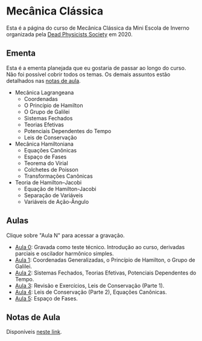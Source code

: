 # Mecânica Clássica

Esta é a página do curso de Mecânica Clássica da Mini Escola de Inverno organizada pela [Dead Physicists Society](https://lambdadps.github.io/) em 2020.

## Ementa

Esta é a ementa planejada que eu gostaria de passar ao longo do curso. Não foi possível cobrir todos os temas. Os demais assuntos estão detalhados nas [notas de aula](https://alves-nickolas.github.io/pdf/Mecânica_Clássica.pdf).

* Mecânica Lagrangeana
  * Coordenadas
  * O Princípio de Hamilton
  * O Grupo de Galilei
  * Sistemas Fechados
  * Teorias Efetivas
  * Potenciais Dependentes do Tempo
  * Leis de Conservação
* Mecânica Hamiltoniana
  * Equações Canônicas
  * Espaço de Fases
  * Teorema do Virial
  * Colchetes de Poisson
  * Transformações Canônicas
* Teoria de Hamilton–Jacobi
  * Equação de Hamilton-Jacobi
  * Separação de Variáveis
  * Variáveis de Ação-Ângulo

## Aulas

Clique sobre "Aula N" para acessar a gravação. 

* [Aula 0](https://drive.google.com/file/d/1Hdk28sKSnscw7TNmPO2WHoxlGJIJRkqg/view?usp=sharing): Gravada como teste técnico. Introdução ao curso, derivadas parciais e oscilador harmônico simples.
* [Aula 1](https://drive.google.com/file/d/1-BJi4KQYEBC_Svd-n0BKhI9tdGOhoO0N/view?usp=sharing): Coordenadas Generalizadas, o Princípio de Hamilton, o Grupo de Galilei.
* [Aula 2](https://drive.google.com/file/d/1pAxgS-ELXKUFa-oHj9fZvrB0UkP9iwZL/view?usp=sharing): Sistemas Fechados, Teorias Efetivas, Potenciais Dependentes do Tempo.
* [Aula 3](https://drive.google.com/file/d/1vDrbA9MLHMGOgT1cJehNflz2ocya1XH1/view?usp=sharing): Revisão e Exercícios, Leis de Conservação (Parte 1).
* [Aula 4](https://drive.google.com/file/d/1rDzvvXrcuZ_5oTGWhMDzc5Qi0u02tS7H/view?usp=sharing): Leis de Conservação (Parte 2), Equações Canônicas.
* [Aula 5](https://drive.google.com/file/d/1yKmMtcEpGUWWIFw6lO8ndydaEa4Ca14V/view?usp=sharing): Espaço de Fases.

## Notas de Aula

Disponíveis [neste link](https://alves-nickolas.github.io/pdf/Mecânica_Clássica.pdf).
